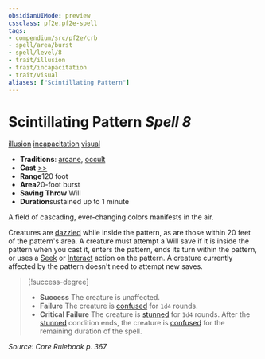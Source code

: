 ```yaml
---
obsidianUIMode: preview
cssclass: pf2e,pf2e-spell
tags:
- compendium/src/pf2e/crb
- spell/area/burst
- spell/level/8
- trait/illusion
- trait/incapacitation
- trait/visual
aliases: ["Scintillating Pattern"]
---
```

# Scintillating Pattern *Spell 8*   
[illusion](../../rules/traits/illusion.md)  [incapacitation](../../rules/traits/incapacitation.md)  [visual](../../rules/traits/visual.md)  

- **Traditions**: [arcane](../../rules/traits/arcane.md), [occult](../../rules/traits/occult.md)
- **Cast** [>>](../../rules/core-rulebook/chapter-9-playing-the-game.md#Actions "Two-Action") 
- **Range**120 foot
- **Area**20-foot burst
- **Saving Throw** Will
- **Duration**sustained up to 1 minute

A field of cascading, ever-changing colors manifests in the air.

Creatures are [dazzled](../../rules/conditions.md#Dazzled) while inside the pattern, as are those within 20 feet of the pattern's area. A creature must attempt a Will save if it is inside the pattern when you cast it, enters the pattern, ends its turn within the pattern, or uses a [Seek](../../rules/actions/seek.md) or [Interact](../../rules/actions/interact.md) action on the pattern. A creature currently affected by the pattern doesn't need to attempt new saves.

> [!success-degree] 
> - **Success** The creature is unaffected.
> - **Failure** The creature is [confused](../../rules/conditions.md#Confused) for `1d4` rounds.
> - **Critical Failure** The creature is [stunned](../../rules/conditions.md#Stunned) for `1d4` rounds. After the [stunned](../../rules/conditions.md#Stunned) condition ends, the creature is [confused](../../rules/conditions.md#Confused) for the remaining duration of the spell.

*Source: Core Rulebook p. 367*